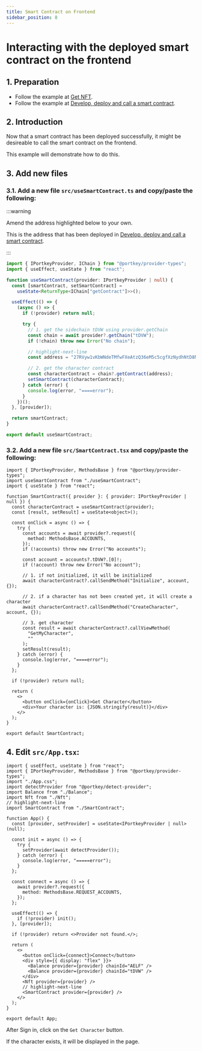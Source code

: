 ```yaml
---
title: Smart Contract on Frontend
sidebar_position: 8
---
```


# Interacting with the deployed smart contract on the frontend

## 1. Preparation

- Follow the example at [Get NFT](/docs/get-nft).
- Follow the example at [Develop, deploy and call a smart contract](/docs/smart-contract).

## 2. Introduction

Now that a smart contract has been deployed successfully, it might be desireable to call the smart contract on the frontend.

This example will demonstrate how to do this.

## 3. Add new files

### 3.1. Add a new file `src/useSmartContract.ts` and copy/paste the following:

:::warning

Amend the address highlighted below to your own.

This is the address that has been deployed in [Develop, deploy and call a smart contract](/docs/smart-contract#3-deploy-the-contract).

:::

```ts title="src/useSmartContract.ts" showLineNumbers
import { IPortkeyProvider, IChain } from "@portkey/provider-types";
import { useEffect, useState } from "react";

function useSmartContract(provider: IPortkeyProvider | null) {
  const [smartContract, setSmartContract] =
    useState<ReturnType<IChain["getContract"]>>();

  useEffect(() => {
    (async () => {
      if (!provider) return null;

      try {
        // 1. get the sidechain tDVW using provider.getChain
        const chain = await provider?.getChain("tDVW");
        if (!chain) throw new Error("No chain");

        // highlight-next-line
        const address = "27RVyw1vKbWNdeTMfwFXeAtzQ36eM5c5cgfXzNydhNtD8NSpBk";

        // 2. get the character contract
        const characterContract = chain?.getContract(address);
        setSmartContract(characterContract);
      } catch (error) {
        console.log(error, "====error");
      }
    })();
  }, [provider]);

  return smartContract;
}

export default useSmartContract;
```

### 3.2. Add a new file `src/SmartContract.tsx` and copy/paste the following:

```tsx title="src/SmartContract.tsx" showLineNumbers
import { IPortkeyProvider, MethodsBase } from "@portkey/provider-types";
import useSmartContract from "./useSmartContract";
import { useState } from "react";

function SmartContract({ provider }: { provider: IPortkeyProvider | null }) {
  const characterContract = useSmartContract(provider);
  const [result, setResult] = useState<object>();

  const onClick = async () => {
    try {
      const accounts = await provider?.request({
        method: MethodsBase.ACCOUNTS,
      });
      if (!accounts) throw new Error("No accounts");

      const account = accounts?.tDVW?.[0]!;
      if (!account) throw new Error("No account");

      // 1. if not initialized, it will be initialized
      await characterContract?.callSendMethod("Initialize", account, {});

      // 2. if a character has not been created yet, it will create a character
      await characterContract?.callSendMethod("CreateCharacter", account, {});

      // 3. get character
      const result = await characterContract?.callViewMethod(
        "GetMyCharacter",
        ""
      );
      setResult(result);
    } catch (error) {
      console.log(error, "====error");
    }
  };

  if (!provider) return null;

  return (
    <>
      <button onClick={onClick}>Get Character</button>
      <div>Your character is: {JSON.stringify(result)}</div>
    </>
  );
}

export default SmartContract;
```

## 4. Edit `src/App.tsx`:

```tsx title="src/App.tsx" showLineNumbers
import { useEffect, useState } from "react";
import { IPortkeyProvider, MethodsBase } from "@portkey/provider-types";
import "./App.css";
import detectProvider from "@portkey/detect-provider";
import Balance from "./Balance";
import Nft from "./Nft";
// highlight-next-line
import SmartContract from "./SmartContract";

function App() {
  const [provider, setProvider] = useState<IPortkeyProvider | null>(null);

  const init = async () => {
    try {
      setProvider(await detectProvider());
    } catch (error) {
      console.log(error, "=====error");
    }
  };

  const connect = async () => {
    await provider?.request({
      method: MethodsBase.REQUEST_ACCOUNTS,
    });
  };

  useEffect(() => {
    if (!provider) init();
  }, [provider]);

  if (!provider) return <>Provider not found.</>;

  return (
    <>
      <button onClick={connect}>Connect</button>
      <div style={{ display: "flex" }}>
        <Balance provider={provider} chainId="AELF" />
        <Balance provider={provider} chainId="tDVW" />
      </div>
      <Nft provider={provider} />
      // highlight-next-line
      <SmartContract provider={provider} />
    </>
  );
}

export default App;
```

After Sign in, click on the `Get Character` button.

If the character exists, it will be displayed in the page.
